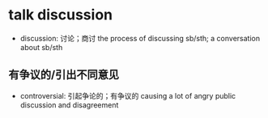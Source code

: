 # talk discussion

- discussion: 讨论；商讨 the process of discussing sb/sth; a conversation about sb/sth

## 有争议的/引出不同意见

- controversial: 引起争论的；有争议的 causing a lot of angry public discussion and disagreement
